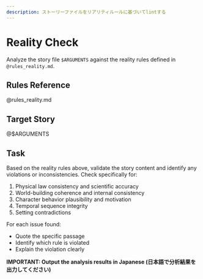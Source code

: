 ```yaml
---
description: ストーリーファイルをリアリティルールに基づいてlintする
---
```


# Reality Check

Analyze the story file `$ARGUMENTS` against the reality rules defined in `@rules_reality.md`.

## Rules Reference

@rules_reality.md

## Target Story

@$ARGUMENTS

## Task

Based on the reality rules above, validate the story content and identify any violations or inconsistencies. Check specifically for:

1. Physical law consistency and scientific accuracy
2. World-building coherence and internal consistency
3. Character behavior plausibility and motivation
4. Temporal sequence integrity
5. Setting contradictions

For each issue found:
- Quote the specific passage
- Identify which rule is violated
- Explain the violation clearly

**IMPORTANT: Output the analysis results in Japanese (日本語で分析結果を出力してください)**